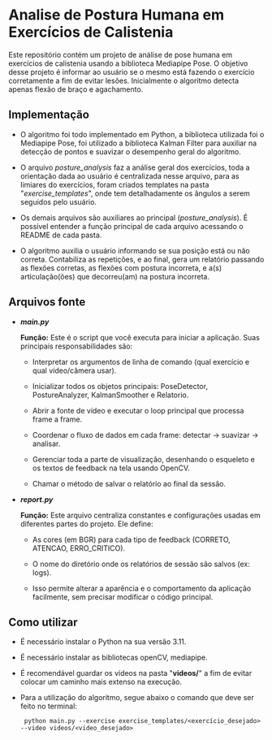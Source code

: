 # Analise de Postura Humana em Exercícios de Calistenia

Este repositório contém um projeto de análise de pose humana em exercícios de calistenia usando a biblioteca Mediapipe Pose. O objetivo desse projeto é informar ao usuário se o mesmo está fazendo o exercício corretamente a fim de evitar lesões. Inicialmente o algoritmo detecta apenas flexão de braço e agachamento.

## Implementação

* O algoritmo foi todo implementado em Python, a biblioteca utilizada foi o Mediapipe Pose, foi utilizado a biblioteca Kalman Filter para auxiliar na detecção de pontos e suavizar o desempenho geral do algoritmo.

* O arquivo *posture_analysis* faz a análise geral dos exercícios, toda a orientação dada ao usuário é centralizada nesse arquivo, para as limiares do exercícios, foram criados templates na pasta "*exercise_templates*", onde tem detalhadamente os ângulos a serem seguidos pelo usuário.

* Os demais arquivos são auxiliares ao principal (*posture_analysis*). É possível entender a função principal de cada arquivo acessando o README de cada pasta.

* O algoritmo auxilia o usuário informando se sua posição está ou não correta. Contabiliza as repetições, e ao final, gera um relatório passando as flexões corretas, as flexões com postura incorreta, e a(s) articulação(ões) que decorreu(am) na postura incorreta.

## Arquivos fonte
- ***main.py***

    **Função:** Este é o script que você executa para iniciar a aplicação. Suas principais responsabilidades são:

    - Interpretar os argumentos de linha de comando (qual exercício e qual vídeo/câmera usar).

    - Inicializar todos os objetos principais: PoseDetector, PostureAnalyzer, KalmanSmoother e Relatorio.

    - Abrir a fonte de vídeo e executar o loop principal que processa frame a frame.

    - Coordenar o fluxo de dados em cada frame: detectar -> suavizar -> analisar.

    - Gerenciar toda a parte de visualização, desenhando o esqueleto e os textos de feedback na tela usando OpenCV.

    - Chamar o método de salvar o relatório ao final da sessão.

- ***report.py***

    **Função:** Este arquivo centraliza constantes e configurações usadas em diferentes partes do projeto. Ele define:

    - As cores (em BGR) para cada tipo de feedback (CORRETO, ATENCAO, ERRO_CRITICO).

    - O nome do diretório onde os relatórios de sessão são salvos (ex: logs).

    - Isso permite alterar a aparência e o comportamento da aplicação facilmente, sem precisar modificar o código principal.

## Como utilizar

* É necessário instalar o Python na sua versão 3.11.

* É necessário instalar as bibliotecas openCV, mediapipe.

* É recomendável guardar os vídeos na pasta "**videos/**" a fim de evitar colocar um caminho mais extenso na execução.

* Para a utilização do algoritmo, segue abaixo o comando que deve ser feito no terminal:

       python main.py --exercise exercise_templates/<exercício_desejado> --video videos/<video_desejado>
 
